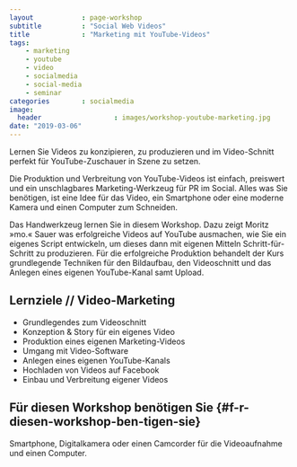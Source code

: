 ```yaml
---
layout            : page-workshop
subtitle          : "Social Web Videos"
title             : "Marketing mit YouTube-Videos"
tags:
    - marketing
    - youtube
    - video
    - socialmedia
    - social-media
    - seminar
categories        : socialmedia
image:
  header                  : images/workshop-youtube-marketing.jpg
date: "2019-03-06"
---
```

Lernen Sie Videos zu konzipieren, zu produzieren und im Video-Schnitt perfekt für YouTube-Zuschauer in Szene zu setzen.
<!-- readmore -->

Die Produktion und Verbreitung von YouTube-Videos ist einfach, preiswert und ein unschlagbares
Marketing-Werkzeug für PR im Social. Alles was Sie benötigen, ist eine Idee für das Video, ein Smartphone oder eine moderne Kamera und einen Computer zum Schneiden.

Das Handwerkzeug lernen Sie in diesem Workshop. Dazu zeigt Moritz »mo.« Sauer was erfolgreiche Videos auf YouTube ausmachen, wie Sie ein eigenes Script entwickeln, um dieses dann mit eigenen Mitteln Schritt-für-Schritt zu produzieren. Für die erfolgreiche Produktion behandelt der Kurs grundlegende Techniken für den Bildaufbau, den Videoschnitt und das Anlegen eines eigenen YouTube-Kanal samt Upload.

## Lernziele // Video-Marketing

-   Grundlegendes zum Videoschnitt
-   Konzeption & Story für ein eigenes Video
-   Produktion eines eigenen Marketing-Videos
-   Umgang mit Video-Software
-   Anlegen eines eigenen YouTube-Kanals
-   Hochladen von Videos auf Facebook
-   Einbau und Verbreitung eigener Videos

## Für diesen Workshop benötigen Sie {#f-r-diesen-workshop-ben-tigen-sie}

Smartphone, Digitalkamera oder einen Camcorder für die Videoaufnahme und
einen Computer.
